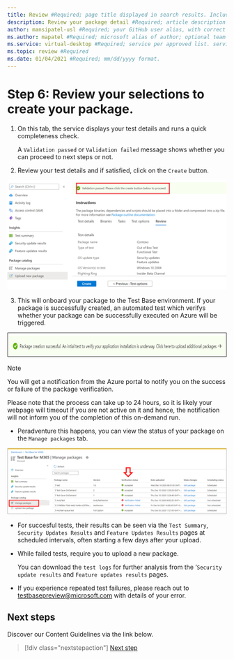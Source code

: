 ```yaml
---
title: Review #Required; page title displayed in search results. Include the brand.
description: Review your package detail #Required; article description that is displayed in search results.
author: mansipatel-usl #Required; your GitHub user alias, with correct capitalization.
ms.author: mapatel #Required; microsoft alias of author; optional team alias.
ms.service: virtual-desktop #Required; service per approved list. service slug assigned to your service by ACOM.
ms.topic: review #Required
ms.date: 01/04/2021 #Required; mm/dd/yyyy format.
---
```

# Step 6: Review your selections to create your package.

1.	On this tab, the service displays your test details and runs a quick completeness check. 

    A ```Validation passed``` or ```Validation failed``` message shows whether you can proceed to next steps or not.

2.	Review your test details and if satisfied, click on the ```Create``` button. 


![](Media/validation.png)

3.	This will onboard your package to the Test Base environment. If your package is successfully created, an automated test which verifys whether your package can be successfully executed on Azure will be triggered.

![](Media/successful.png)

> [!Note]
> You will get a notification from the Azure portal to notify you on the success or failure of the package verification. 
>
> Please note that the process can take up to 24 hours, so it is likely your webpage will timeout if you are not active on it and hence, the notification will not inform you of the completion of this on-demand run. 

  - Peradventure this happens, you can view the status of your package on the ```Manage packages``` tab.

![](Media/managepackages.png)

  - For succesful tests, their results can be seen via the ```Test Summary```, ```Security Updates Results``` and ```Feature Updates Results``` pages at scheduled intervals, often starting a few days after your upload.
  
  - While failed tests, require you to upload a new package. 
  
    You can download the ```test logs``` for further analysis from the ‘```Security update results``` and ```Feature updates results``` pages.

  - If you experience repeated test failures, please reach out to testbasepreview@microsoft.com with details of your error. 

## Next steps

Discover our Content Guidelines via the link below.
> [!div class="nextstepaction"]
> [Next step](contentguideline.md)
